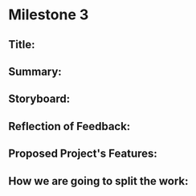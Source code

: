 <h1> Milestone 3 </h1>

<h2> Title: </h2>

<h2> Summary: </h2>

<h2> Storyboard: </h2>

<h2> Reflection of Feedback: </h2>

<h2> Proposed Project's Features: </h>

<h2> How we are going to split the work: </h2>